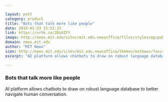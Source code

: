 ```yaml
---

layout: post
category: product
title: "Bots that talk more like people"
date: 2018-01-23 15:52:33
link: https://vrhk.co/2DsUIFY
image: http://news.mit.edu/sites/mit.edu.newsoffice/files/styles/og/public/images/2018/MIT-Giant-Otter.jpg
domain: news.mit.edu
author: "MIT News"
icon: http://news.mit.edu/sites/mit.edu.newsoffice/themes/mitnews/favicon.ico
excerpt: "AI platform allows chatbots to draw on robust language database to better navigate human conversation."

---
```


### Bots that talk more like people

AI platform allows chatbots to draw on robust language database to better navigate human conversation.
